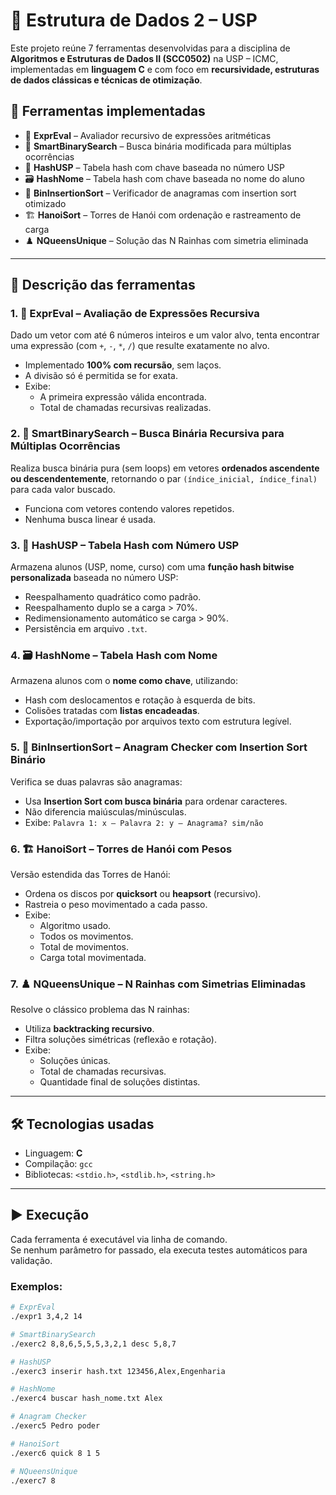 # 🧠 Estrutura de Dados 2 – USP

Este projeto reúne 7 ferramentas desenvolvidas para a disciplina de **Algoritmos e Estruturas de Dados II (SCC0502)** na USP – ICMC, implementadas em **linguagem C** e com foco em **recursividade, estruturas de dados clássicas e técnicas de otimização**.

## 🔧 Ferramentas implementadas

- 📐 **ExprEval** – Avaliador recursivo de expressões aritméticas
- 🧭 **SmartBinarySearch** – Busca binária modificada para múltiplas ocorrências
- 📁 **HashUSP** – Tabela hash com chave baseada no número USP
- 🗃️ **HashNome** – Tabela hash com chave baseada no nome do aluno
- 🔁 **BinInsertionSort** – Verificador de anagramas com insertion sort otimizado
- 🏗️ **HanoiSort** – Torres de Hanói com ordenação e rastreamento de carga
- ♟️ **NQueensUnique** – Solução das N Rainhas com simetria eliminada

---

## 📘 Descrição das ferramentas

### 1. 📐 ExprEval – Avaliação de Expressões Recursiva
Dado um vetor com até 6 números inteiros e um valor alvo, tenta encontrar uma expressão (com `+`, `-`, `*`, `/`) que resulte exatamente no alvo.

- Implementado **100% com recursão**, sem laços.
- A divisão só é permitida se for exata.
- Exibe:
  - A primeira expressão válida encontrada.
  - Total de chamadas recursivas realizadas.

### 2. 🧭 SmartBinarySearch – Busca Binária Recursiva para Múltiplas Ocorrências
Realiza busca binária pura (sem loops) em vetores **ordenados ascendente ou descendentemente**, retornando o par `(índice_inicial, índice_final)` para cada valor buscado.

- Funciona com vetores contendo valores repetidos.
- Nenhuma busca linear é usada.

### 3. 📁 HashUSP – Tabela Hash com Número USP
Armazena alunos (USP, nome, curso) com uma **função hash bitwise personalizada** baseada no número USP:

- Reespalhamento quadrático como padrão.
- Reespalhamento duplo se a carga > 70%.
- Redimensionamento automático se carga > 90%.
- Persistência em arquivo `.txt`.

### 4. 🗃️ HashNome – Tabela Hash com Nome
Armazena alunos com o **nome como chave**, utilizando:

- Hash com deslocamentos e rotação à esquerda de bits.
- Colisões tratadas com **listas encadeadas**.
- Exportação/importação por arquivos texto com estrutura legível.

### 5. 🔁 BinInsertionSort – Anagram Checker com Insertion Sort Binário
Verifica se duas palavras são anagramas:

- Usa **Insertion Sort com busca binária** para ordenar caracteres.
- Não diferencia maiúsculas/minúsculas.
- Exibe: `Palavra 1: x – Palavra 2: y – Anagrama? sim/não`

### 6. 🏗️ HanoiSort – Torres de Hanói com Pesos
Versão estendida das Torres de Hanói:

- Ordena os discos por **quicksort** ou **heapsort** (recursivo).
- Rastreia o peso movimentado a cada passo.
- Exibe:
  - Algoritmo usado.
  - Todos os movimentos.
  - Total de movimentos.
  - Carga total movimentada.

### 7. ♟️ NQueensUnique – N Rainhas com Simetrias Eliminadas
Resolve o clássico problema das N rainhas:

- Utiliza **backtracking recursivo**.
- Filtra soluções simétricas (reflexão e rotação).
- Exibe:
  - Soluções únicas.
  - Total de chamadas recursivas.
  - Quantidade final de soluções distintas.

---

## 🛠️ Tecnologias usadas

- Linguagem: **C**
- Compilação: `gcc`
- Bibliotecas: `<stdio.h>`, `<stdlib.h>`, `<string.h>`

---

## ▶️ Execução

Cada ferramenta é executável via linha de comando.  
Se nenhum parâmetro for passado, ela executa testes automáticos para validação.

### Exemplos:

```bash
# ExprEval
./expr1 3,4,2 14

# SmartBinarySearch
./exerc2 8,8,6,5,5,5,3,2,1 desc 5,8,7

# HashUSP
./exerc3 inserir hash.txt 123456,Alex,Engenharia

# HashNome
./exerc4 buscar hash_nome.txt Alex

# Anagram Checker
./exerc5 Pedro poder

# HanoiSort
./exerc6 quick 8 1 5

# NQueensUnique
./exerc7 8
